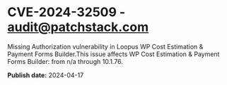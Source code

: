 # CVE-2024-32509 - audit@patchstack.com

Missing Authorization vulnerability in Loopus WP Cost Estimation & Payment Forms Builder.This issue affects WP Cost Estimation & Payment Forms Builder: from n/a through 10.1.76.



**Publish date:** 2024-04-17
